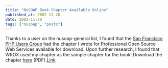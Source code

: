 ```yaml
---
title: "NuSOAP Book Chapter Available Online"
published_at: 2002-11-20
date: 2002-11-20
tags: ["nusoap", "posts"]
---
```

Thanks to a user on the nusoap-general list, I found that the [San Francisco PHP Users Group](http://www.phpgroup.org) had the chapter I wrote for Professional Open Source Web Services available for download. Upon further research, I found that WROX used my chapter as the sample chapter for the book! Download the chapter [here](/download.php?url=/nusoap/downloads/7469_Chap08.pdf) (PDF).[Link](http://www.wrox.com/books/sample-chapters/SampleChapter_1861007469.pdf)